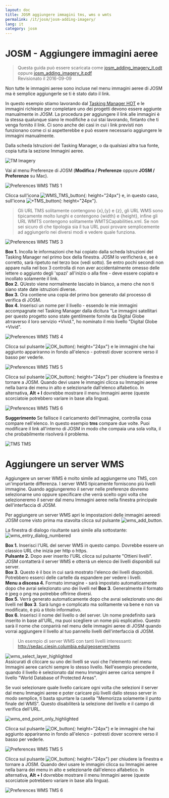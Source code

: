 ```yaml
---
layout: doc
title: JOSM aggiungere immagini tms, wms o wmts
permalink: /it/josm/josm-adding-imagery/
lang: it
category: josm
---
```


JOSM - Aggiungere immagini aeree
================

> Questa guida può essere scaricata come [josm_adding_imagery_it.odt](/files/josm_adding_imagery_it.odt) oppure [josm_adding_imagery_it.pdf](/files/josm_adding_imagery_it.pdf)  
> Revisionato il 2016-09-09  

Non tutte le immagini aeree sono incluse nel menu immagini aeree di JOSM ma è semplice aggiungerle se ti è stato dato il link.  

In questo esempio stiamo lavorando dal [Tasking Manager HOT](http://tasks.hotosm.org/) e le immagini richieste per completare uno dei progetti devono essere aggiunte manualmente in JOSM. La procedura per aggiungere il link alle immagini è la stessa qualunque siano le modifiche a cui stai lavorando, fintanto che ti venga fornito il link. Ci sono anche dei casi in cui i link previsti non funzionano come ci si aspetterebbe e può essere necessario aggiungere le immagini manualmente.  

Dalla scheda Istruzioni del Tasking Manager, o da qualsiasi altra tua fonte, copia tutta la sezione Immagini aeree.  

![TM Imagery][]

Vai al menu Preferenze di JOSM (**Modifica / Preferenze** oppure **JOSM / Preferenze** su Mac).  

![Preferences WMS TMS 1][]

Clicca sull'icona ![WMS_TMS_button][]{: height="24px"} e, in questo caso, sull'icona ![+TMS_button][]{: height="24px"}.  

> Gli URL TMS solitamente contengono {x},{y} e {z}, gli URL WMS sono tipicamente molto lunghi e contengono {width} e {height}, infine gli URL WMTS contengono solitamente WMTSCapabilities.xml. Se non sei sicuro di che tipologia sia il tua URL puoi provare semplicemente ad aggiungerlo nei diversi modi e vedere quale funziona.  

![Preferences WMS TMS 3][]

**Box 1.** Incolla le informazioni che hai copiato dalla scheda Istruzioni del Tasking Manager nel primo box della finestra. JOSM lo verificherà e, se è corretto, sarà ripetuto nel terzo box (vedi sotto). Se entro pochi secondi non appare nulla nel box 3 controlla di non aver accidentalmente omesso delle lettere o aggiunto degli 'spazi' all'inizio o alla fine - deve essere copiato e incollato solamente il link.  
**Box 2.** QUesto viene normalmente lasciato in bianco, a meno che non ti siano state date istruzioni diverse.  
**Box 3.** Ora contiene una copia del primo box generato dal processo di verifica di JOSM.  
**Box 4.** Inserisci un nome per il livello - essendo le mie immagini accompagnate nel Tasking Manager dalla dicitura "Le immagini satellitari per questo progetto sono state gentilmente fornite da Digital Globe atrraverso il loro servizio +Vivid.", ho nominato il mio livello "Digital Globe +Vivid".  

![Preferences WMS TMS 4][]

Clicca sul pulsante ![OK_button][]{: height="24px"} e le immagini che hai aggiunto appariranno in fondo all'elenco - potresti dover scorrere verso il basso per vederle.  

![Preferences WMS TMS 5][]

Clicca sul pulsante ![OK_button][]{: height="24px"} per chiudere la finestra e tornare a JOSM. Quando devi usare le immagini clicca su Immagini aeree nella barra dei menu in alto e selezionarle dall'elenco alfabetico. In alternativa, **Alt + I** dovrebbe mostrare il menu Immagini aeree (queste scorciatoie potrebbero variare in base alla lingua).  

![Preferences WMS TMS 6][]

**Suggerimento** Se fallisce il caricamento dell'immagine, controlla cosa compare nell'elenco. In questo esempio **tms** compare due volte. Puoi modificare il link all'interno di JOSM in modo che compaia una sola volta, il che probabilmente risolverà il problema.

![TMS TMS][]

Aggiungere un server WMS
===========

Aggiungere un server WMS è molto simile ad aggiungerne uno TMS, con un'importante differenza. I server WMS tipicamente forniscono più livelli immagine. Quando aggiungeremo il server nelle preferenze dovremo selezionarne uno oppure specificare che verrà scelto ogni volta che selezioneremo il server dal menu Immagini aeree nella finestra principale dell'interfaccia di JOSM.

Per aggiungere un server WMS apri le impostazioni delle immagini aereedi JOSM come visto prima ma stavolta clicca sul pulsante ![wms_add_button][].

La finestra di dialogo risultante sarà simile alla sottostante:
![wms_entry_dialog_numbered][]

**Box 1.** Inserisci l'URL del server WMS in questo campo. Dovrebbe essere un classico URL che inizia per http o https.  
**Pulsante 2.** Dopo aver inserito l'URL clicca sul pulsante "Ottieni livelli". JOSM contatterà il server WMS e otterrà un elenco dei livelli disponibili sul server.  
**Box 3.** Questo è il box in cui sarà mostrato l'elenco dei livelli disponibili. Potrebbero esserci delle cartelle da espandere per vedere i livelli.  
**Menu a discesa 4.** Formato immagine - sarà impostato automaticamente dopo che avrai selezionato uno dei livelli nel **Box 3**. Generalmente il formato è jpeg o png ma potrebbe offrirne diversi.  
**Box 5.** Verrà generato automaticamente dopo che avrai selezionato uno dei livelli nel **Box 3**. Sarà lungo e complicato ma solitamente va bene e non va modificato, è più a titolo informativo.  
**Box 6.** Inserisci il nome del livello o del server. Un nome predefinito sarà inserito in base all'URL, ma puoi scegliere un nome più esplicativo. Questo sarà il nome che conparirà nel menu delle immagini aeree di JOSM quando vorrai aggiungere il livello al tuo pannello livelli dell'interfaccia di JOSM.  

> Un esempio di server WMS con tanti livelli interessanti: http://sedac.ciesin.columbia.edu/geoserver/wms  

![wms_select_layer_highlighted][]  
Assicurati di cliccare su uno dei livelli se vuoi che l'elemento nel menu Immagini aeree carichi sempre lo stesso livello. Nell'esempio precedente, quando il livello è selezionato dal menu Immagini aeree carica sempre il livello "World Database of Protected Areas".

Se vuoi selezionare quale livello caricare ogni volta che selezioni il server dal menu Immagini aeree e poter caricare più livelli dallo stesso server in modo semplice, ti basta spuntare la casella "Memorizza solamente il punto finale del WMS". Questo disabiliterà la selezione del livello e il campo di verifica dell'URL.

![wms_end_point_only_highlighted][]  

Clicca sul pulsante ![OK_button][]{: height="24px"} e le immagini che hai aggiunto appariranno in fondo all'elenco - potresti dover scorrere verso il basso per vederle.  

![Preferences WMS TMS 5][]

Clicca sul pulsante ![OK_button][]{: height="24px"} per chiudere la finestra e tornare a JOSM. Quando devi usare le immagini clicca su Immagini aeree nella barra dei menu in alto e selezionarle dall'elenco alfabetico. In alternativa, **Alt + I** dovrebbe mostrare il menu Immagini aeree (queste scorciatoie potrebbero variare in base alla lingua).  

![Preferences WMS TMS 6][]

[Preferences WMS TMS 1]: /images/josm/JOSM_TMS_1.png
[TM Imagery]: /images/josm/JOSM_TMS_2.png
[WMS_TMS_button]: /images/josm/josm_preferences-wms-tms.png
[+TMS_button]: /images/josm/+TMS.png
[OK_button]: /images/josm/josm_OK_button.png
[Preferences WMS TMS 3]: /images/josm/JOSM_TMS_3.png
[Preferences WMS TMS 4]: /images/josm/JOSM_TMS_4.png
[Preferences WMS TMS 5]: /images/josm/JOSM_TMS_5.png
[Preferences WMS TMS 6]: /images/josm/JOSM_TMS_6.png
[TMS TMS]: /images/josm/JOSM_TMS_TMS.png
[wms_add_button]: /images/josm/wms_add_button.jpg
[wms_select_layer_highlight]: /images/josm/wms_select_layer_highlight.jpg
[wms_entry_dialog_numbered]: /images/josm/wms_entry_dialog_numbered.jpg
[wms_end_point_only_highlighted]: /images/josm/wms_end_point_only_highlighted.jpg
[wms_select_layer_highlighted]: /images/josm/wms_select_layer_highlighted.jpg